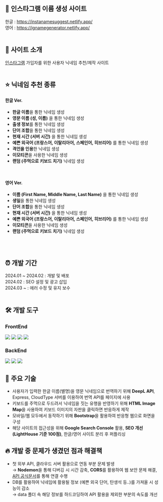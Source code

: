 ## 📱 인스타그램 이름 생성 사이트

한글 : https://instanamesuggest.netlify.app/ <br>
영어 : https://ignamegenerator.netlify.app/
<br>
<br>

## 📖 사이트 소개

[인스타그램](https://www.instagram.com/) 가입자를 위한 사용자 닉네임 추천/제작 사이트
<br>
<br>

## ⭐ 닉네임 추천 종류

#### 한글 Ver.
- **한글 이름**을 통한 닉네임 생성
- **영문 이름 (성, 이름)** 을 통한 닉네임 생성
- **출생 정보**를 통한 닉네임 생성
- **단어 조합**을 통한 닉네임 생성
- **현재 시간 (서버 시간)** 을 통한 닉네임 생성
- **예쁜 외국어 (프랑스어, 이탈리아어, 스페인어, 히브리어)** 를 통한 닉네임 생성
- **격언을 인용**한 닉네임 생성
- **이모티콘**을 사용한 닉네임 생성
- **랜덤 (주먹으로 키보드 치기)** 닉네임 생성
<br>

#### 영어 Ver. 
- **이름 (First Name, Middle Name, Last Name)** 을 통한 닉네임 생성
- **생일**을 통한 닉네임 생성
- **단어 조합**을 통한 닉네임 생성
- **현재 시간 (서버 시간)** 을 통한 닉네임 생성
- **예쁜 외국어 (프랑스어, 이탈리아어, 스페인어, 히브리어)** 를 통한 닉네임 생성
- **이모티콘**을 사용한 닉네임 생성
- **랜덤 (주먹으로 키보드 치기)** 닉네임 생성
<br>
<br>

## ⏰ 개발 기간
2024.01 ~ 2024.02 : 개발 및 배포<br>
2024.02           : SEO 설정 및 광고 삽입<br>
2024.03 ~         : 에러 수정 및 유지 보수<br>
<br>

## 🛠 개발 도구
### FrontEnd

<img src="https://img.shields.io/badge/HTML5-E34F26?style=for-the-badge&logo=HTML5&logoColor=white">
<img src="https://img.shields.io/badge/CSS3-1572B6?style=for-the-badge&logo=CSS3&logoColor=white">
<img src="https://img.shields.io/badge/JavaScript-F7DF1E?style=for-the-badge&logo=JavaScript&logoColor=white">
<img src="https://img.shields.io/badge/Bootstrap-7952B3?style=for-the-badge&logo=Bootstrap&logoColor=white">

### BackEnd

<img src="https://img.shields.io/badge/Node.js-5FA04E?style=for-the-badge&logo=Node.js&logoColor=white">
<img src="https://img.shields.io/badge/Express-000000?style=for-the-badge&logo=Express&logoColor=white">
<img src="https://img.shields.io/badge/Nodemon-76D04B?style=for-the-badge&logo=Nodemon&logoColor=white">

## 🎪 주요 기술
- 사용자가 입력한 한글 이름(별명)을 영문 닉네임으로 번역하기 위해 **DeepL API**,  Express, CloudType 서버를 이용하여 번역 API를 페이지에 사용
- 키보드를 주먹으로 두드려서 닉네임을 짓는 유행을 반영하기 위해 **HTML Image Map**을 사용하여 키보드 이미지의 자판을 클릭하면 반응하게 제작
- 모바일/웹 모두에서 동작하기 위해 **Bootstrap**을 활용하여 반응형 웹으로 화면을 구성
- 해당 사이트의 접근성을 위해 **Google Search Console** 활용, **SEO 개선 (LightHouse 기준 100점)**, 한글/영어 사이트 분리 후 퍼플리싱

## 🔥 개발 중 문제가 생겼던 점과 해결책
- 첫 외부 API, 클라우드 서버 활용으로 연동 부분 문제 발생<br>
→ **Nodemon**을 통해 디버깅 시 시간 감축, **CORS**를 활용하여 웹 보안 문제 해결, [API 공식문서](https://github.com/DeepLcom/deepl-node)를 통해 연결 수행
- DB를 활용하여 닉네임에 활용될 정보 (예쁜 외국 단어, 탄생석 등..)를 가져올 시 성능이 감소<br>
→ data 폴더 속 해당 정보를 하드코딩하여 API 활용을 제외한 부분의 속도를 개선
